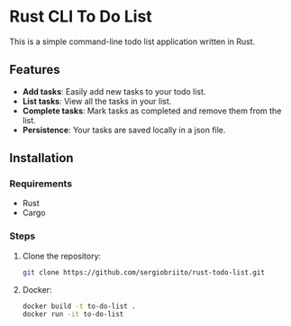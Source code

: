 # Rust CLI To Do List

This is a simple command-line todo list application written in Rust.

## Features

- **Add tasks**: Easily add new tasks to your todo list.
- **List tasks**: View all the tasks in your list.
- **Complete tasks**: Mark tasks as completed and remove them from the list.
- **Persistence**: Your tasks are saved locally in a json file.

## Installation

### Requirements

- Rust
- Cargo

### Steps

1. Clone the repository:

   ```bash
   git clone https://github.com/sergiobriito/rust-todo-list.git

2. Docker:
   ```bash
   docker build -t to-do-list .
   docker run -it to-do-list